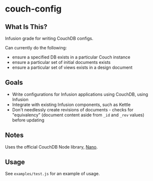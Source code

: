# couch-config

## What Is This?

Infusion grade for writing CouchDB configs.

Can currently do the following:
* ensure a specified DB exists in a particular Couch instance
* ensure a particular set of initial documents exists
* ensure a particular set of views exists in a design document

## Goals

* Write configurations for Infusion applications using CouchDB, using Infusion
* Integrate with existing Infusion components, such as Kettle
* Don't needlessly create revisions of documents - checks for "equivalency" (document content aside from `_id` and `_rev` values) before updating

## Notes

Uses the official CouchDB Node library, [Nano](https://github.com/apache/couchdb-nano).

## Usage

See `examples/test.js` for an example of usage.
